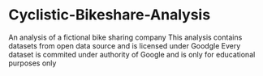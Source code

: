 # Cyclistic-Bikeshare-Analysis
An analysis of a fictional bike sharing company
This analysis contains datasets from open data source and is licensed under Goodgle
Every dataset is commited under authority of Google and is only for educational purposes only
